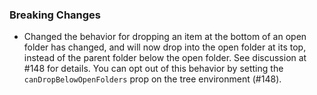 ### Breaking Changes
- Changed the behavior for dropping an item at the bottom of an open folder has changed, and will now drop
  into the open folder at its top, instead of the parent folder below the open folder. See discussion at #148 for details.
  You can opt out of this behavior by setting the `canDropBelowOpenFolders` prop on the tree environment (#148).